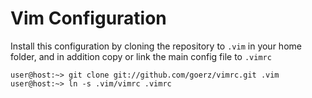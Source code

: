 # Vim Configuration

Install this configuration by cloning the repository to `.vim` in your
home folder, and in addition copy or link the main config file to `.vimrc`

    user@host:~> git clone git://github.com/goerz/vimrc.git .vim
    user@host:~> ln -s .vim/vimrc .vimrc

